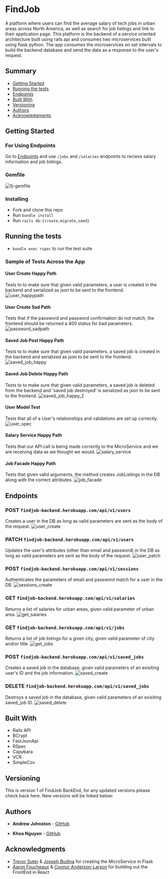 # FindJob

  A platform where users can find the average salary of tech jobs in urban areas across North America, as well as search for job listings and link to their application page. This platform is the backend of a service oriented architecture built using rails api and consumes two microservices built using flask python. The app consumes the microservices on set intervals to build the backend database and send the data as a response to the user's request.  

## Summary

  - [Getting Started](#getting-started)
  - [Running the tests](#running-the-tests)
  - [Endpoints](#endpoints)
  - [Built With](#built-with)
  - [Versioning](#versioning)
  - [Authors](#authors)
  - [Acknowledgments](#acknowledgments)

## Getting Started

### For Using Endpoints

Go to [Endpoints](#endpoints) and use `/jobs` and `/salaries` endpoints to recieve salary information and job listings.

### Gemfile
![fj-gemfile](https://user-images.githubusercontent.com/72912074/119561756-d0a74580-bd62-11eb-97ae-2fecf29ae291.png)

### Installing

- Fork and clone this repo
- Run `bundle install`
- Run `rails db:{create,migrate,seed}`

## Running the tests

- `bundle exec rspec` to run the test suite

### Sample of Tests Across the App

#### User Create Happy Path
Tests to to make sure that given valid parameters, a user is created in the backend and serialized as json to be sent to the frontend.
![user_happypath](https://user-images.githubusercontent.com/72912074/119583439-e11be800-bd83-11eb-9a52-4556784dae57.png)

#### User Create Sad Path
Tests that if the password and password confirmation do not match, the frontend should be returned a 400 status for bad parameters.
![password_sadpath](https://user-images.githubusercontent.com/72912074/119583463-ebd67d00-bd83-11eb-9b7e-0ffd97034b42.png)

#### Saved Job Post Happy Path
Tests to to make sure that given valid parameters, a saved job is created in the backend and serialized as json to be sent to the frontend.
![saved_job_happy](https://user-images.githubusercontent.com/72912074/119583535-0c063c00-bd84-11eb-9c30-7408c29e54ee.png)

#### Saved Job Delete Happy Path
Tests to to make sure that given valid parameters, a saved job is deleted from the backend and 'saved job destroyed' is serialized as json to be sent to the frontend.
![saved_job_happy_2](https://user-images.githubusercontent.com/72912074/119583565-1c1e1b80-bd84-11eb-9890-8a195d95cb42.png)

#### User Model Test
Tests that all of a User's relationships and validations are set up correctly.
![user_spec](https://user-images.githubusercontent.com/72912074/119583582-25a78380-bd84-11eb-986f-f0519710f2f7.png)

#### Salary Service Happy Path
Tests that our API call is being made correctly to the MicroService and we are receiving data as we thought we would.
![salary_service](https://user-images.githubusercontent.com/72912074/119583601-2fc98200-bd84-11eb-931b-bb337ac0b96e.png)

#### Job Facade Happy Path
Tests that given valid arguments, the method creates JobListings in the DB along with the correct attributes.
![job_facade](https://user-images.githubusercontent.com/72912074/119583624-38ba5380-bd84-11eb-89d7-1ab4baceaecb.png)

## Endpoints

### POST `findjob-backend.herokuapp.com/api/v1/users`
Creates a user in the DB as long as valid parameters are sent as the body of the request.
![user_create](https://user-images.githubusercontent.com/72912074/119563835-4d3b2380-bd65-11eb-9851-d81397f5ebff.png)

### PATCH `findjob-backend.herokuapp.com/api/v1/users`
Updates the user's attributes (other than email and password) in the DB as long as valid parameters are sent as the body of the request.
![user_patch](https://user-images.githubusercontent.com/72912074/119563881-57f5b880-bd65-11eb-8f19-f3e63d280dcc.png)

### POST `findjob-backend.herokuapp.com/api/v1/sessions`
Authenticates the parameters of email and password match for a user in the DB.
![sessions_create](https://user-images.githubusercontent.com/72912074/119563890-5b893f80-bd65-11eb-84d3-c46982bab2c6.png)

### GET `findjob-backend.herokuapp.com/api/v1/salaries`
Returns a list of salaries for urban areas, given valid parameter of urban area.
![get_salaries](https://user-images.githubusercontent.com/72912074/119563901-5e843000-bd65-11eb-923f-a061d48fca28.png)

### GET `findjob-backend.herokuapp.com/api/v1/jobs`
Returns a list of job listings for a given city, given valid parameter of city and/or title.
![get_jobs](https://user-images.githubusercontent.com/72912074/119563916-647a1100-bd65-11eb-9bab-7b4bdd93be25.png)

### POST `findjob-backend.herokuapp.com/api/v1/saved_jobs`
Creates a saved job in the database, given valid parameters of an exisiting user's ID and the job information.
![saved_create](https://user-images.githubusercontent.com/72912074/119563929-67750180-bd65-11eb-9599-3219f9185022.png)

### DELETE `findjob-backend.herokuapp.com/api/v1/saved_jobs`
Destroys a saved job in the database, given valid parameters of an exisiting saved_job ID.
![saved_delete](https://user-images.githubusercontent.com/72912074/119563938-69d75b80-bd65-11eb-8a2b-698d22ff9ba3.png)

## Built With

  - Rails API
  - BCrypt
  - FastJsonApi
  - RSpec
  - Capybara
  - VCR
  - SimpleCov

## Versioning

This is version 1 of FindJob BackEnd, for any updated versions please check back here. New versions will be linked below:

## Authors

  - **Andrew Johnston** - 
    [GitHub](https://github.com/omegaeye)
    
  - **Khoa Nguyen** - 
    [GitHub](https://github.com/omegaeye)

## Acknowledgments

  - [Trevor Suter](https://github.com/Trevorsuter) & [Joseph Budina](https://github.com/josephbudina) for creating the MicroService in Flask
  - [Aaron Foucheaux](https://github.com/Afoucheaux) & [Connor Anderson-Larson](https://github.com/ConnorAndersonLarson) for building out the FrontEnd in React
